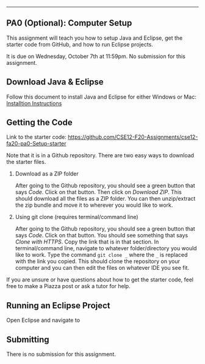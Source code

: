 
---
PA0 (Optional): Computer Setup
---

This assignment will teach you how to setup Java and Eclipse, get the starter code from GitHub, and how to run Eclipse projects.

It is due on Wednesday, October 7th at 11:59pm. No submission for this assignment.

## Download Java & Eclipse

Follow this document to install Java and Eclipse for either Windows or Mac: [Installtion Instructions](https://docs.google.com/document/d/1wiWmSw-t3PIkFtu4hDhAmWykpleA3h-he3AaDb1Fq4A/edit?usp=sharing)

## Getting the Code

Link to the starter code: https://github.com/CSE12-F20-Assignments/cse12-fa20-pa0-Setup-starter

Note that it is in a Github repository. There are two easy ways to download the starter files.

1. Download as a ZIP folder 

    After going to the Github repository, you should see a green button that says *Code*. Click on that button. Then click on *Download ZIP*. This should download all the files as a ZIP folder. You can then unzip/extract the zip bundle and move it to wherever you would like to work.

2. Using git clone (requires terminal/command line)

    After going to the Github repository, you should see a green button that says *Code*. Click on that button. You should see something that says *Clone with HTTPS*. Copy the link that is in that section. In terminal/command line, navigate to whatever folder/directory you would like to work. Type the command `git clone _` where the `_` is replaced with the link you copied. This should clone the repository on your computer and you can then edit the files on whatever IDE you see fit.
    
If you are unsure or have questions about how to get the starter code, feel free to make a Piazza post or ask a tutor for help.



## Running an Eclipse Project
Open Eclipse and navigate to 


    

## Submitting

There is no submission for this assignment.
